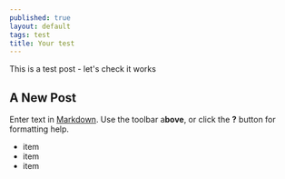 ```yaml
---
published: true
layout: default
tags: test
title: Your test
---
```


This is a test post - let's check it works

## A New Post

Enter text in [Markdown](http://daringfireball.net/projects/markdown/). Use the toolbar a**bove**, or click the **?** button for formatting help.

- item
- item
- item




